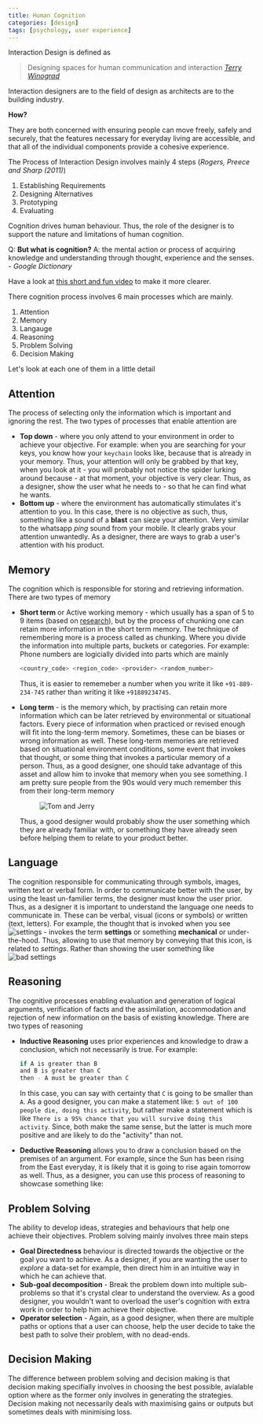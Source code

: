 ```yaml
---
title: Human Cognition
categories: [design]
tags: [psychology, user experience]
---
```


Interaction Design is defined as 

> Designing spaces for human communication and interaction
> *[Terry Winograd](https://en.wikipedia.org/wiki/Terry_Winograd)*


Interaction designers are to the field of design as architects are to the building industry.

**How?**

They are both concerned with ensuring people can move freely, safely and securely,
that the features necessary for everyday living are accessible, and that all of the
individual components provide a cohesive experience.

The Process of Interaction Design involves mainly 4 steps (*Rogers, Preece and Sharp (2011)*)

1. Establishing Requirements
2. Designing Alternatives
3. Prototyping
4. Evaluating

Cognition drives human behaviour. Thus, the role of the designer is to support the
nature and limitations of human cognition.

Q: **But what is cognition?**
A: the mental action or process of acquiring knowledge and understanding through thought,
    experience and the senses. - *Google Dictionary*

Have a look at [this short and fun video](https://youtu.be/R-sVnmmw6WY) to make it
more clearer.

There cognition process involves 6 main processes which are mainly.

1. Attention
2. Memory
3. Langauge
4. Reasoning
5. Problem Solving
6. Decision Making

Let's look at each one of them in a little detail

## Attention

The process of selecting only the information which is important and ignoring the rest.
The two types of processes that enable attention are

- **Top down** - where you only attend to your environment in order to achieve your objective.
    For example: when you are searching for your keys, you know how your `keychain` looks
    like, because that is already in your memory. Thus, your attention will only be grabbed
    by that key, when you look at it - you will probably not notice the spider lurking around
    because - at that moment, your objective is very clear. Thus, as a designer, show the
    user what he needs to - so that he can find what he wants.
- **Bottom up** - where the environment has automatically stimulates it's attention to you.
    In this case, there is no objective as such, thus, something like a sound of a **blast**
    can sieze your attention. Very similar to the whatsapp *ping* sound from your mobile.
    It clearly grabs your attention unwantedly. As a designer, there are ways to grab
    a user's attention with his product.


## Memory

The cognition which is responsible for storing and retrieving information.
There are two types of memory
- **Short term** or Active working memory - which usually has a span
    of 5 to 9 items (based on [research](https://www.simplypsychology.org/peterson-peterson.html)),
    but by the process of chunking one can retain more information in the short term memory.
    The technique of remembering more is a process called as chunking. Where you divide
    the information into multiple parts, buckets or categories. For example: Phone
    numbers are logicially divided into parts which are mainly
    ```javascript
    <country_code> <region_code> <provider> <random_number>
    ```
    Thus, it is easier to rememeber a number when you write it like
    `+91-889-234-745` rather than writing it like `+91889234745`.

- **Long term** - is the memory which, by practising can retain more information which
    can be later retrieved by environmental or situational factors. Every piece of
    information when practiced or revised enough will fit into the long-term memory.
    Sometimes, these can be biases or wrong information as well. These long-term
    memories are retrieved based on situational environment conditions, some event
    that invokes that thought, or some thing that invokes a particular memory of
    a person. Thus, as a good designer, one should take advantage of this asset
    and allow him to invoke that memory when you see something. I am pretty
    sure people from the 90s would very much remember this from their long-term memory

    <figure class="row justify-content-center figure text-center">
      <img src="http://i0.kym-cdn.com/photos/images/original/001/149/102/6f3.png" class="figure-img img-fluid rounded" alt="Tom and Jerry">
    </figure>
    
    Thus, a good designer would probably show the user something which they are already
    familiar with, or something they have already seen before helping them to relate
    to your product better.


## Language

The cognition responsible for communicating through symbols, images, written
text or verbal form. In order to communicate better with the user, by using the
least un-familier terms, the designer must know the user prior. Thus, as a designer
it is important to understand the language one needs to communicate in. These can be verbal, visual (icons or symbols) or written (text, letters). For example,
the thought that is invoked when you see ![settings](https://cdn1.iconfinder.com/data/icons/trycons/32/settings-48.png) - invokes the term **settings** or something
**mechanical** or under-the-hood. Thus, allowing to use that memory by conveying
that this icon, is related to *settings*. Rather than showing the user something 
like ![bad settings](https://cdn4.iconfinder.com/data/icons/seo-and-optimization/80/Seo_and_optimization_icons-05-48.png)


## Reasoning

The cognitive processes enabling evaluation and generation of logical arguments,
verification of facts and the assimilation, accommodation and rejection of new information
on the basis of existing knowledge. There are two types of reasoning
- **Inductive Reasoning** uses prior experiences and knowledge to draw a conclusion,
    which not necessarily is true. For example: 
    ```javascript
    if A is greater than B
    and B is greater than C
    then - A must be greater than C
    ```
    In this case, you can say with certainty that `C` is going to be smaller than `A`. As a good designer, you can make a statement like: 
    `5 out of 100 people die, doing this activity`, but rather make a statement which is like
    `There is a 95% chance that you will survive doing this activity`. Since, both
    make the same sense, but the latter is much more positive and are likely to do the "activity" than not.


- **Deductive Reasoning** allows you to draw a conclusion based on the
    premises of an argument. For example, since the Sun has been rising from the East
    everyday, it is likely that it is going to rise again tomorrow as well. Thus, as a designer, you can use this process of reasoning to showcase something like: 



## Problem Solving

The ability to develop ideas, strategies and behaviours that help one achieve their
objectives. Problem solving mainly involves three main steps
- **Goal Directedness** behaviour is directed towards the objective or the goal you want to achieve. As a designer, if you are wanting the user to *explore* a data-set for example, then
direct him in an intuitive way in which he can achieve that. 
- **Sub-goal decomposition** - Break the problem down into multiple sub-problems so that
it's crystal clear to understand the overview. As a good designer, you wouldn't want to overload the user's cognition with extra work in order to help him achieve their objective.
- **Operator selection** - Again, as a good designer, when there are multiple paths or options that a user can choose, help the user decide to take the best path to solve
their problem, with no dead-ends.


## Decision Making

The difference between problem solving and decision making is that decision making
specifially involves in choosing the best possible, avialable option where as the
former only involves in generating the strategies. Decision making not necessarily
deals with maximising gains or outputs but sometimes deals with minimising loss.
